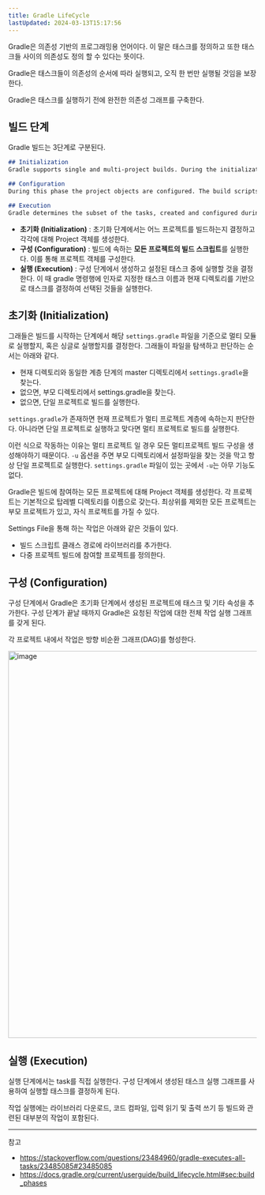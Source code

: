```yaml
---
title: Gradle LifeCycle
lastUpdated: 2024-03-13T15:17:56
---
```


Gradle은 의존성 기반의 프로그래밍용 언어이다. 이 말은 태스크를 정의하고 또한 태스크들 사이의 의존성도 정의 할 수 있다는 뜻이다.

Gradle은 태스크들이 의존성의 순서에 따라 실행되고, 오직 한 번만 실행될 것임을 보장한다.

Gradle은 태스크를 실행하기 전에 완전한 의존성 그래프를 구축한다.

## 빌드 단계

Gradle 빌드는 3단계로 구분된다.

```md
## Initialization
Gradle supports single and multi-project builds. During the initialization phase, Gradle determines which projects are going to take part in the build, and creates a Project instance for each of these projects.

## Configuration
During this phase the project objects are configured. The build scripts of all projects which are part of the build are executed.

## Execution
Gradle determines the subset of the tasks, created and configured during the configuration phase, to be executed. The subset is determined by the task name arguments passed to the gradle command and the current directory. Gradle then executes each of the selected tasks.
```

- **초기화 (Initialization)** : 초기화 단계에서는 어느 프로젝트를 빌드하는지 결정하고 각각에 대해 Project 객체를 생성한다.
- **구성 (Configuration)** : 빌드에 속하는 **모든 프로젝트의 빌드 스크립트**를 실행한다. 이를 통해 프로젝트 객체를 구성한다.
- **실행 (Execution)** : 구성 단계에서 생성하고 설정된 태스크 중에 실행할 것을 결정한다. 이 때 gradle 명령행에 인자로 지정한 태스크 이름과 현재 디렉토리를 기반으로 태스크를 결정하여 선택된 것들을 실행한다.

## 초기화 (Initialization)

그래들은 빌드를 시작하는 단계에서 해당 `settings.gradle` 파일을 기준으로 멀티 모듈로 실행할지, 혹은 싱글로 실행할지를 결정한다. 그래들이 파일을 탐색하고 판단하는 순서는 아래와 같다.

- 현재 디렉토리와 동일한 계층 단계의 master 디렉토리에서 `settings.gradle`을 찾는다.
- 없으면, 부모 디렉토리에서 settings.gradle을 찾는다.
- 없으면, 단일 프로젝트로 빌드를 실행한다.
  
`settings.gradle`가 존재하면 현재 프로젝트가 멀티 프로젝트 계층에 속하는지 판단한다. 아니라면 단일 프로젝트로 실행하고 맞다면 멀티 프로젝트로 빌드를 실행한다.

이런 식으로 작동하는 이유는 멀티 프로젝트 일 경우 모든 멀티프로젝트 빌드 구성을 생성해야하기 때문이다. `-u` 옵션을 주면 부모 디렉토리에서 설정파일을 찾는 것을 막고 항상 단일 프로젝트로 실행한다. `settings.gradle` 파일이 있는 곳에서 `-u`는 아무 기능도 없다.

Gradle은 빌드에 참여하는 모든 프로젝트에 대해 Project 객체를 생성한다. 각 프로젝트는 기본적으로 탑레벨 디렉토리를 이름으로 갖는다. 최상위를 제외한 모든 프로젝트는 부모 프로젝트가 있고, 자식 프로젝트를 가질 수 있다.

Settings File을 통해 하는 작업은 아래와 같은 것들이 있다.

- 빌드 스크립트 클래스 경로에 라이브러리를 추가한다.
- 다중 프로젝트 빌드에 참여할 프로젝트를 정의한다.

## 구성 (Configuration)

구성 단계에서 Gradle은 초기화 단계에서 생성된 프로젝트에 태스크 및 기타 속성을 추가한다. 구성 단계가 끝날 때까지 Gradle은 요청된 작업에 대한 전체 작업 실행 그래프를 갖게 된다.

각 프로젝트 내에서 작업은 방향 비순환 그래프(DAG)를 형성한다.

<img width="784" alt="image" src="https://user-images.githubusercontent.com/81006587/230752723-586f4e22-b76e-41c7-a714-461f3ee8339f.png">


## 실행 (Execution)

실행 단계에서는 task를 직접 실행한다. 구성 단계에서 생성된 태스크 실행 그래프를 사용하여 실행할 태스크를 결정하게 된다.

작업 실행에는 라이브러리 다운로드, 코드 컴파일, 입력 읽기 및 출력 쓰기 등 빌드와 관련된 대부분의 작업이 포함된다.


---

참고

- https://stackoverflow.com/questions/23484960/gradle-executes-all-tasks/23485085#23485085
- https://docs.gradle.org/current/userguide/build_lifecycle.html#sec:build_phases